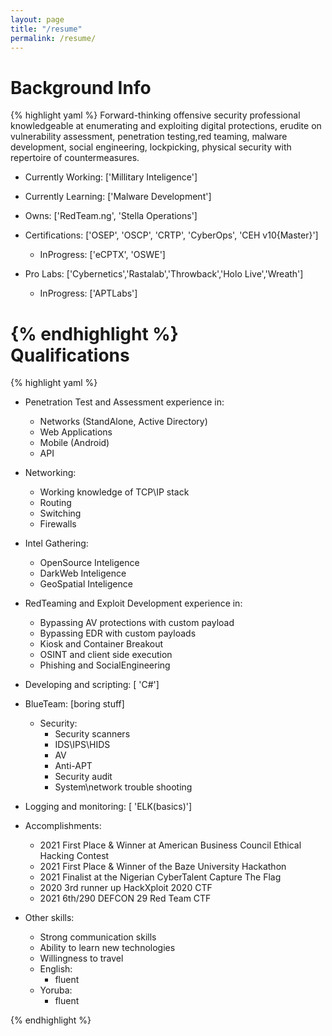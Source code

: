 ```yaml
---
layout: page
title: "/resume"
permalink: /resume/
---
```


Background Info
===============
{% highlight yaml %}
Forward-thinking offensive security professional 
knowledgeable at enumerating and exploiting digital
protections, erudite on vulnerability assessment, penetration testing,red teaming, malware development, social engineering, lockpicking,
physical security with repertoire of countermeasures.

- Currently Working: ['Millitary Inteligence']
- Currently Learning: ['Malware Development']
- Owns: ['RedTeam.ng', 'Stella Operations']

- Certifications: ['OSEP', 'OSCP', 'CRTP', 'CyberOps', 'CEH v10{Master}']
  - InProgress: ['eCPTX', 'OSWE']
- Pro Labs: ['Cybernetics','Rastalab','Throwback','Holo Live','Wreath']
  - InProgress: ['APTLabs']
  
{% endhighlight %}
<br>
Qualifications
==============

{% highlight yaml %}
- Penetration Test and Assessment experience in:
  - Networks (StandAlone, Active Directory)
  - Web Applications
  - Mobile (Android)
  - API
- Networking:
  - Working knowledge of TCP\IP stack
  - Routing
  - Switching
  - Firewalls
- Intel Gathering:
  - OpenSource Inteligence
  - DarkWeb Inteligence
  - GeoSpatial Inteligence

- RedTeaming and Exploit Development experience in:   
    - Bypassing AV protections with custom payload
    - Bypassing EDR with custom payloads
    - Kiosk and Container Breakout
    - OSINT and client side execution
    - Phishing and SocialEngineering
 - Developing and scripting: [ 'C#']

- BlueTeam: [boring stuff]
  - Security:
    - Security scanners
    - IDS\IPS\HIDS
    - AV
    - Anti-APT
    - Security audit
    - System\network trouble shooting
 - Logging and monitoring: [ 'ELK(basics)']

- Accomplishments:
  - 2021  First Place & Winner at American Business Council Ethical Hacking Contest
  - 2021  First Place & Winner of the Baze University Hackathon
  - 2021  Finalist at the Nigerian CyberTalent Capture The Flag
  - 2020  3rd runner up HackXploit 2020 CTF 
  - 2021  6th/290 DEFCON 29 Red Team CTF
  


- Other skills:
  - Strong communication skills
  - Ability to learn new technologies
  - Willingness to travel
  - English:
    - fluent
  - Yoruba:
    - fluent  
  
{% endhighlight %}
